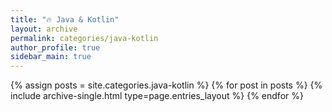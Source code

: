 ```yaml
---
title: "🔥 Java & Kotlin"
layout: archive
permalink: categories/java-kotlin
author_profile: true
sidebar_main: true
---
```


{% assign posts = site.categories.java-kotlin %}
{% for post in posts %} {% include archive-single.html type=page.entries_layout %} {% endfor %}